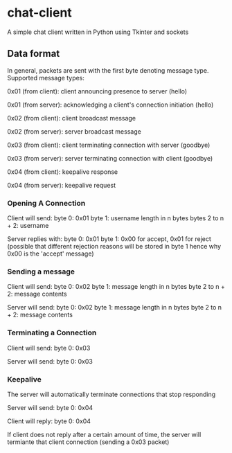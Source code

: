 # chat-client

A simple chat client written in Python using Tkinter and sockets

## Data format

In general, packets are sent with the first byte denoting message type. Supported message types:

0x01 (from client): client announcing presence to server (hello)

0x01 (from server): acknowledging a client's connection initiation (hello)

0x02 (from client): client broadcast message

0x02 (from server): server broadcast message

0x03 (from client): client terminating connection with server (goodbye)

0x03 (from server): server terminating connection with client (goodbye)

0x04 (from client): keepalive response

0x04 (from server): keepalive request

### Opening A Connection

Client will send:
byte 0: 0x01
byte 1: username length in n bytes
bytes 2 to n + 2: username

Server replies with:
byte 0: 0x01
byte 1: 0x00 for accept, 0x01 for reject (possible that different rejection reasons will be stored in byte 1 hence why 0x00 is the 'accept' message)

### Sending a message

Client will send:
byte 0: 0x02
byte 1: message length in n bytes
byte 2 to n + 2: message contents

Server will send:
byte 0: 0x02
byte 1: message length in n bytes
byte 2 to n + 2: message contents

### Terminating a Connection

Client will send:
byte 0: 0x03

Server will send:
byte 0: 0x03

### Keepalive

The server will automatically terminate connections that stop responding

Server will send:
byte 0: 0x04

Client will reply:
byte 0: 0x04

If client does not reply after a certain amount of time, the server will termiante that client connection (sending a 0x03 packet)